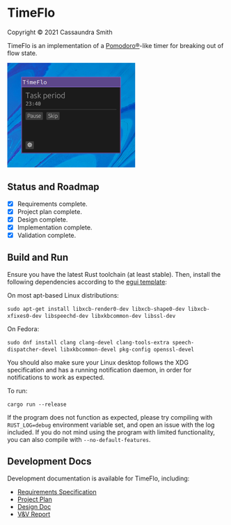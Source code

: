 # TimeFlo
Copyright &copy; 2021 Cassaundra Smith

TimeFlo is an implementation of a
[Pomodoro&reg;](https://en.wikipedia.org/wiki/Pomodoro_Technique)-like timer for
breaking out of flow state.

![TimeFlo screenshot](docs/screenshot.png)

## Status and Roadmap

* [x] Requirements complete.
* [x] Project plan complete.
* [x] Design complete.
* [x] Implementation complete.
* [x] Validation complete.

## Build and Run

Ensure you have the latest Rust toolchain (at least stable). Then, install the
following dependencies according to the [egui
template](https://github.com/emilk/eframe_template/):

On most apt-based Linux distributions:
```
sudo apt-get install libxcb-render0-dev libxcb-shape0-dev libxcb-xfixes0-dev libspeechd-dev libxkbcommon-dev libssl-dev
```

On Fedora:
```
sudo dnf install clang clang-devel clang-tools-extra speech-dispatcher-devel libxkbcommon-devel pkg-config openssl-devel
```

You should also make sure your Linux desktop follows the XDG specification and
has a running notification daemon, in order for notifications to work as
expected.

To run:
```shell
cargo run --release
```

If the program does not function as expected, please try compiling with
`RUST_LOG=debug` environment variable set, and open an issue with the log
included. If you do not mind using the program with limited functionality, you
can also compile with `--no-default-features`.

## Development Docs

Development documentation is available for TimeFlo, including:

* [Requirements Specification](docs/requirements.md)
* [Project Plan](docs/plan.md)
* [Design Doc](docs/design.md)
* [V&amp;V Report](docs/vnv.md)
